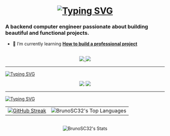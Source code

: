 
<h1 align="center">
<br>
    <a href="https://git.io/typing-svg"><img src="https://readme-typing-svg.herokuapp.com?font=Fira+Code&size=34&pause=1000&color=41B883&repeat=false&width=435&lines=Hi+There!+%F0%9F%98%89;I'm+Bruno+Salcedo!" alt="Typing SVG" /></a>
</h1>

### A backend computer engineer passionate about building beautiful and functional projects.


- 🌱 I’m currently learning **[How to build a professional project ](https://blog.bytebytego.com/p/free-system-design-pdf-158-pages)**



<br>
<div align="center">
  <a href="bruno.salcedo.ca@gmail.com">
    <img src="https://img.shields.io/badge/Gmail-333333?style=for-the-badge&logo=gmail&logoColor=red" />
  </a>
  <a href="https://www.linkedin.com/in/bruno-salcedo-4627ab356/" target="_blank">
    <img src="https://img.shields.io/badge/LinkedIn-0077B5?style=for-the-badge&logo=linkedin&logoColor=white" target="_blank" />
  </a>
</div>

<hr>
<a href="https://git.io/typing-svg"><img src="https://readme-typing-svg.herokuapp.com?font=Fira+Code&size=30&pause=1000&color=41B883&repeat=false&width=435&lines=Languages+and+Tools+🛠️" alt="Typing SVG" /></a>


<br>

<p align="center">
  <img src="https://skillicons.dev/icons?i=java,cpp,python,spring,nodejs,react,postgres,php" />
  <img src="https://skillicons.dev/icons?i=html,css,js,git,postman,figma" />
</p>



<hr>
<a href="https://git.io/typing-svg"><img src="https://readme-typing-svg.herokuapp.com?font=Fira+Code&size=30&pause=1000&color=41B883&repeat=false&width=435&lines=My+statistics+on+GitHub" alt="Typing SVG" /></a>
<div align="center">
  <table>
    <tbody>
      <tr>
        <td align="center">
          <a href="https://git.io/streak-stats">
            <img src="https://github-readme-streak-stats.herokuapp.com?user=BrunoSC32&theme=vue-dark" alt="GitHub Streak" />
          </a>
        </td>
        <td align="center">
          <img src="https://github-readme-stats.vercel.app/api/top-langs/?username=BrunoSC32&theme=vue-dark&show_icons=true&hide_border=true&layout=compact" alt="BrunoSC32's Top Languages" />
        </td>
      </tr>
    </tbody>
  </table>
  <br>
  <img src="https://github-readme-stats.vercel.app/api?username=BrunoSC32&theme=vue-dark&show_icons=true&hide_border=true&count_private=true" alt="BrunoSC32's Stats" />
</div>
